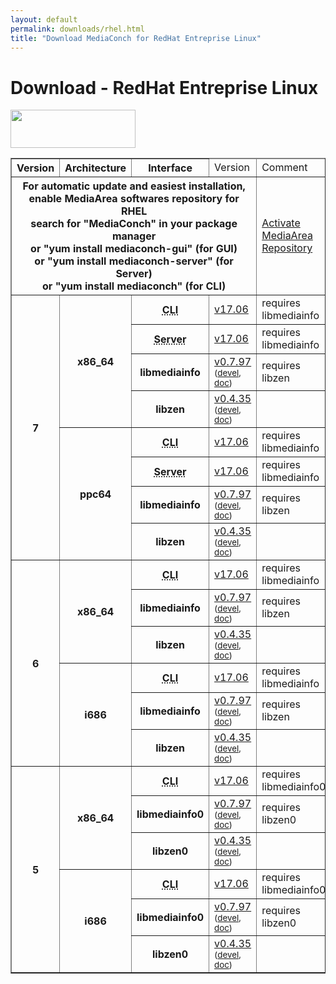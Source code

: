 ```yaml
---
layout: default
permalink: downloads/rhel.html
title: "Download MediaConch for RedHat Entreprise Linux"
---
```


# Download - RedHat Entreprise Linux

<img src="/MediaConch/images/RedHat.png" width="200" height="61"><br />

<table border="1">
<thead>
<tr class="table-header">
    <th>Version</th>
    <th>Architecture</th>
    <th>Interface</th>
    <td>Version</td>
    <td>Comment</td>
</tr>
</thead>
<tbody>
<tr>
    <th colspan="4">For automatic update and easiest installation, enable MediaArea softwares repository for RHEL<br />search for "MediaConch" in your package manager<br />or "yum install mediaconch-gui" (for GUI)<br /> or "yum install mediaconch-server" (for Server)<br /> or "yum install mediaconch" (for CLI)</th>
    <td><a href='/Repos'>Activate MediaArea Repository</a></td>
</tr>

<tr>
    <th rowspan="8" id="7">7</th>
    <th rowspan="4" id="7.x86_64">x86_64</th>
    <th><abbr title="Command Line Interface">CLI</abbr></th>
    <td><a href="//mediaarea.net/download/binary/mediaconch/17.06/mediaconch-17.06.x86_64.RHEL_7.rpm">v17.06</a></td>
    <td>requires libmediainfo</td>
</tr>
<tr>
    <th><abbr title="Server">Server</abbr></th>
    <td><a href="//mediaarea.net/download/binary/mediaconch-server/17.06/mediaconch-server-17.06.x86_64.RHEL_7.rpm">v17.06</a></td>
    <td>requires libmediainfo</td>
</tr>
<tr>
    <th>libmediainfo</th>
    <td><a href="//mediaarea.net/download/binary/libmediainfo0/0.7.97/libmediainfo-0.7.97.x86_64.RHEL_7.rpm">v0.7.97</a> <small>(<a href="//mediaarea.net/download/binary/libmediainfo0/0.7.97/libmediainfo-devel-0.7.97.x86_64.RHEL_7.rpm">devel</a>, <a href="//mediaarea.net/download/binary/libmediainfo0/0.7.97/libmediainfo-doc-0.7.97.x86_64.RHEL_7.rpm">doc</a>)</small></td>
    <td>requires libzen</td>
</tr>
<tr>
    <th>libzen</th>
    <td><a href="//mediaarea.net/download/binary/libzen0/0.4.35/libzen-0.4.35.x86_64.RHEL_7.rpm">v0.4.35</a> <small>(<a href="//mediaarea.net/download/binary/libzen0/0.4.35/libzen-devel-0.4.35.x86_64.RHEL_7.rpm">devel</a>, <a href="//mediaarea.net/download/binary/libzen0/0.4.35/libzen-doc-0.4.35.x86_64.RHEL_7.rpm">doc</a>)</small></td>
    <td>&nbsp;</td>
</tr>
<tr>
    <th rowspan="4" id="7.ppc64">ppc64</th>
    <th><abbr title="Command Line Interface">CLI</abbr></th>
    <td><a href="//mediaarea.net/download/binary/mediaconch/17.06/mediaconch-17.06.ppc64.RHEL_7.rpm">v17.06</a></td>
    <td>requires libmediainfo</td>
</tr>
<tr>
    <th><abbr title="Server">Server</abbr></th>
    <td><a href="//mediaarea.net/download/binary/mediaconch-server/17.06/mediaconch-server-17.06.ppc64.RHEL_7.rpm">v17.06</a></td>
    <td>requires libmediainfo</td>
</tr>
<tr>
    <th>libmediainfo</th>
    <td><a href="//mediaarea.net/download/binary/libmediainfo0/0.7.97/libmediainfo-0.7.97.ppc64.RHEL_7.rpm">v0.7.97</a> <small>(<a href="//mediaarea.net/download/binary/libmediainfo0/0.7.97/libmediainfo-devel-0.7.97.ppc64.RHEL_7.rpm">devel</a>, <a href="//mediaarea.net/download/binary/libmediainfo0/0.7.97/libmediainfo-doc-0.7.97.ppc64.RHEL_7.rpm">doc</a>)</small></td>
    <td>requires libzen</td>
</tr>
<tr>
    <th>libzen</th>
    <td><a href="//mediaarea.net/download/binary/libzen0/0.4.35/libzen-0.4.35.ppc64.RHEL_7.rpm">v0.4.35</a> <small>(<a href="//mediaarea.net/download/binary/libzen0/0.4.35/libzen-devel-0.4.35.ppc64.RHEL_7.rpm">devel</a>, <a href="//mediaarea.net/download/binary/libzen0/0.4.35/libzen-doc-0.4.35.ppc64.RHEL_7.rpm">doc</a>)</small></td>
    <td>&nbsp;</td>
</tr>
<tr>
    <th rowspan="6" id="6">6</th>
    <th rowspan="3" id="6.x86_64">x86_64</th>
    <th><abbr title="Command Line Interface">CLI</abbr></th>
    <td><a href="//mediaarea.net/download/binary/mediaconch/17.06/mediaconch-17.06.x86_64.RHEL_6.rpm">v17.06</a></td>
    <td>requires libmediainfo</td>
</tr>
<tr>
    <th>libmediainfo</th>
    <td><a href="//mediaarea.net/download/binary/libmediainfo0/0.7.97/libmediainfo-0.7.97.x86_64.RHEL_6.rpm">v0.7.97</a> <small>(<a href="//mediaarea.net/download/binary/libmediainfo0/0.7.97/libmediainfo-devel-0.7.97.x86_64.RHEL_6.rpm">devel</a>, <a href="//mediaarea.net/download/binary/libmediainfo0/0.7.97/libmediainfo-doc-0.7.97.x86_64.RHEL_6.rpm">doc</a>)</small></td>
    <td>requires libzen</td>
</tr>
<tr>
    <th>libzen</th>
    <td><a href="//mediaarea.net/download/binary/libzen0/0.4.35/libzen-0.4.35.x86_64.RHEL_6.rpm">v0.4.35</a> <small>(<a href="//mediaarea.net/download/binary/libzen0/0.4.35/libzen-devel-0.4.35.x86_64.RHEL_6.rpm">devel</a>, <a href="//mediaarea.net/download/binary/libzen0/0.4.35/libzen-doc-0.4.35.x86_64.RHEL_6.rpm">doc</a>)</small></td>
    <td>&nbsp;</td>
</tr>
<tr>
    <th rowspan="3" id="6.i686">i686</th>
    <th><abbr title="Command Line Interface">CLI</abbr></th>
    <td><a href="//mediaarea.net/download/binary/mediaconch/17.06/mediaconch-17.06.i686.RHEL_6.rpm">v17.06</a></td>
    <td>requires libmediainfo</td>
</tr>
<tr>
    <th>libmediainfo</th>
    <td><a href="//mediaarea.net/download/binary/libmediainfo0/0.7.97/libmediainfo-0.7.97.i686.RHEL_6.rpm">v0.7.97</a> <small>(<a href="//mediaarea.net/download/binary/libmediainfo0/0.7.97/libmediainfo-devel-0.7.97.i686.RHEL_6.rpm">devel</a>, <a href="//mediaarea.net/download/binary/libmediainfo0/0.7.97/libmediainfo-doc-0.7.97.i686.RHEL_6.rpm">doc</a>)</small></td>
    <td>requires libzen</td>
</tr>
<tr>
    <th>libzen</th>
    <td><a href="//mediaarea.net/download/binary/libzen0/0.4.35/libzen-0.4.35.i686.RHEL_6.rpm">v0.4.35</a> <small>(<a href="//mediaarea.net/download/binary/libzen0/0.4.35/libzen-devel-0.4.35.i686.RHEL_6.rpm">devel</a>, <a href="//mediaarea.net/download/binary/libzen0/0.4.35/libzen-doc-0.4.35.i686.RHEL_6.rpm">doc</a>)</small></td>
    <td>&nbsp;</td>
</tr>
<tr>
    <th rowspan="6" id="5">5</th>
    <th rowspan="3" id="5.x86_64">x86_64</th>
    <th><abbr title="Command Line Interface">CLI</abbr></th>
    <td><a href="//mediaarea.net/download/binary/mediaconch/17.06/mediaconch-17.06.x86_64.RHEL_5.rpm">v17.06</a></td>
    <td>requires libmediainfo0</td>
</tr>
<tr>
    <th>libmediainfo0</th>
    <td><a href="//mediaarea.net/download/binary/libmediainfo0/0.7.97/libmediainfo0-0.7.97.x86_64.RHEL_5.rpm">v0.7.97</a> <small>(<a href="//mediaarea.net/download/binary/libmediainfo0/0.7.97/libmediainfo-devel-0.7.97.x86_64.RHEL_5.rpm">devel</a>, <a href="//mediaarea.net/download/binary/libmediainfo0/0.7.97/libmediainfo-doc-0.7.97.x86_64.RHEL_5.rpm">doc</a>)</small></td>
    <td>requires libzen0</td>
</tr>
<tr>
    <th>libzen0</th>
    <td><a href="//mediaarea.net/download/binary/libzen0/0.4.35/libzen0-0.4.35.x86_64.RHEL_5.rpm">v0.4.35</a> <small>(<a href="//mediaarea.net/download/binary/libzen0/0.4.35/libzen-devel-0.4.35.x86_64.RHEL_5.rpm">devel</a>, <a href="//mediaarea.net/download/binary/libzen0/0.4.35/libzen-doc-0.4.35.x86_64.RHEL_5.rpm">doc</a>)</small></td>
    <td>&nbsp;</td>
</tr>
<tr>
    <th rowspan="3" id="5.i686">i686</th>
    <th><abbr title="Command Line Interface">CLI</abbr></th>
    <td><a href="//mediaarea.net/download/binary/mediaconch/17.06/mediaconch-17.06.i686.RHEL_5.rpm">v17.06</a></td>
    <td>requires libmediainfo0</td>
</tr>
<tr>
    <th>libmediainfo0</th>
    <td><a href="//mediaarea.net/download/binary/libmediainfo0/0.7.97/libmediainfo0-0.7.97.i686.RHEL_5.rpm">v0.7.97</a> <small>(<a href="//mediaarea.net/download/binary/libmediainfo0/0.7.97/libmediainfo-devel-0.7.97.i686.RHEL_5.rpm">devel</a>, <a href="//mediaarea.net/download/binary/libmediainfo0/0.7.97/libmediainfo-doc-0.7.97.i686.RHEL_5.rpm">doc</a>)</small></td>
    <td>requires libzen0</td>
</tr>
<tr>
    <th>libzen0</th>
    <td><a href="//mediaarea.net/download/binary/libzen0/0.4.35/libzen0-0.4.35.i686.RHEL_5.rpm">v0.4.35</a> <small>(<a href="//mediaarea.net/download/binary/libzen0/0.4.35/libzen-devel-0.4.35.i686.RHEL_5.rpm">devel</a>, <a href="//mediaarea.net/download/binary/libzen0/0.4.35/libzen-doc-0.4.35.i686.RHEL_5.rpm">doc</a>)</small></td>
    <td>&nbsp;</td>
</tr>
</tbody>
</table>
